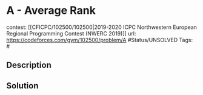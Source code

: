 # A - Average Rank

contest: [[CFICPC/102500/102500|2019-2020 ICPC Northwestern European Regional Programming Contest (NWERC 2019)]]
url: https://codeforces.com/gym/102500/problem/A
#Status/UNSOLVED
Tags: #

## Description

## Solution

